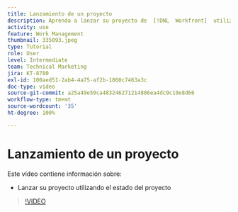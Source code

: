 ```yaml
---
title: Lanzamiento de un proyecto
description: Aprenda a lanzar su proyecto de  [!DNL  Workfront]  utilizando el estado del proyecto.
activity: use
feature: Work Management
thumbnail: 335093.jpeg
type: Tutorial
role: User
level: Intermediate
team: Technical Marketing
jira: KT-8780
exl-id: 100aed51-2ab4-4a75-af2b-1860c7463a3c
doc-type: video
source-git-commit: a25a49e59ca483246271214886ea4dc9c10e8d66
workflow-type: tm+mt
source-wordcount: '35'
ht-degree: 100%

---
```


# Lanzamiento de un proyecto

Este vídeo contiene información sobre:

* Lanzar su proyecto utilizando el estado del proyecto

>[!VIDEO](https://video.tv.adobe.com/v/335093/?quality=12&learn=on)
